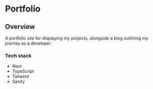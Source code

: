 # Portfolio

## Overview

A portfolio site for displaying my projects, alongside a blog outlining my journey as a developer.

### Tech stack

- Next
- TypeScript
- Tailwind
- Sanity
